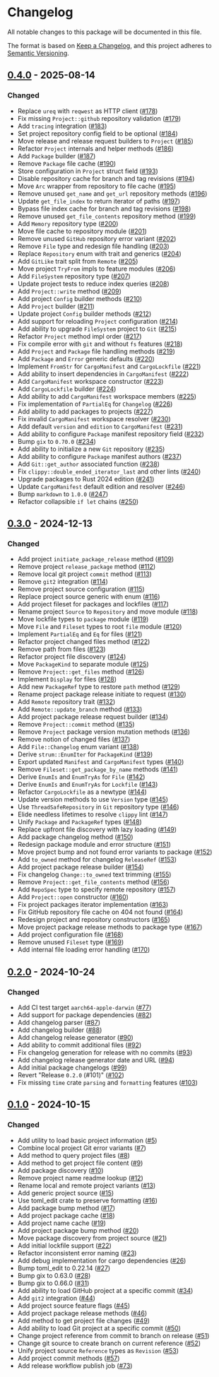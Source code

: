 # Changelog

All notable changes to this package will be documented in this file.

The format is based on [Keep a Changelog](https://keepachangelog.com/en/1.1.0/),
and this project adheres to [Semantic Versioning](https://semver.org/spec/v2.0.0.html).

## [0.4.0] - 2025-08-14

### Changed

- Replace `ureq` with `reqwest` as HTTP client ([#178](https://github.com/ploys/ploys/pull/178))
- Fix missing `Project::github` repository validation ([#179](https://github.com/ploys/ploys/pull/179))
- Add `tracing` integration ([#183](https://github.com/ploys/ploys/pull/183))
- Set project repository config field to be optional ([#184](https://github.com/ploys/ploys/pull/184))
- Move release and release request builders to `Project` ([#185](https://github.com/ploys/ploys/pull/185))
- Refactor `Project` internals and helper methods ([#186](https://github.com/ploys/ploys/pull/186))
- Add `Package` builder ([#187](https://github.com/ploys/ploys/pull/187))
- Remove `Package` file cache ([#190](https://github.com/ploys/ploys/pull/190))
- Store configuration in `Project` struct field ([#193](https://github.com/ploys/ploys/pull/193))
- Disable repository cache for branch and tag revisions ([#194](https://github.com/ploys/ploys/pull/194))
- Move `Arc` wrapper from repository to file cache ([#195](https://github.com/ploys/ploys/pull/195))
- Remove unused `get_name` and `get_url` repository methods ([#196](https://github.com/ploys/ploys/pull/196))
- Update `get_file_index` to return iterator of paths ([#197](https://github.com/ploys/ploys/pull/197))
- Bypass file index cache for branch and tag revisions ([#198](https://github.com/ploys/ploys/pull/198))
- Remove unused `get_file_contents` repository method ([#199](https://github.com/ploys/ploys/pull/199))
- Add `Memory` repository type ([#200](https://github.com/ploys/ploys/pull/200))
- Move file cache to repository module ([#201](https://github.com/ploys/ploys/pull/201))
- Remove unused `GitHub` repository error variant ([#202](https://github.com/ploys/ploys/pull/202))
- Remove `File` type and redesign file handling ([#203](https://github.com/ploys/ploys/pull/203))
- Replace `Repository` enum with trait and generics ([#204](https://github.com/ploys/ploys/pull/204))
- Add `GitLike` trait split from `Remote` ([#205](https://github.com/ploys/ploys/pull/205))
- Move project `TryFrom` impls to feature modules ([#206](https://github.com/ploys/ploys/pull/206))
- Add `FileSystem` repository type ([#207](https://github.com/ploys/ploys/pull/207))
- Update project tests to reduce index queries ([#208](https://github.com/ploys/ploys/pull/208))
- Add `Project::write` method ([#209](https://github.com/ploys/ploys/pull/209))
- Add project `Config` builder methods ([#210](https://github.com/ploys/ploys/pull/210))
- Add `Project` builder ([#211](https://github.com/ploys/ploys/pull/211))
- Update project `Config` builder methods ([#212](https://github.com/ploys/ploys/pull/212))
- Add support for reloading `Project` configuration ([#214](https://github.com/ploys/ploys/pull/214))
- Add ability to upgrade `FileSystem` project to `Git` ([#215](https://github.com/ploys/ploys/pull/215))
- Refactor `Project` method impl order ([#217](https://github.com/ploys/ploys/pull/217))
- Fix compile error with `git` and without `fs` features ([#218](https://github.com/ploys/ploys/pull/218))
- Add `Project` and `Package` file handling methods ([#219](https://github.com/ploys/ploys/pull/219))
- Add `Package` and `Error` generic defaults ([#220](https://github.com/ploys/ploys/pull/220))
- Implement `FromStr` for `CargoManifest` and `CargoLockfile` ([#221](https://github.com/ploys/ploys/pull/221))
- Add ability to insert dependencies in `CargoManifest` ([#222](https://github.com/ploys/ploys/pull/222))
- Add `CargoManifest` workspace constructor ([#223](https://github.com/ploys/ploys/pull/223))
- Add `CargoLockfile` builder ([#224](https://github.com/ploys/ploys/pull/224))
- Add ability to add `CargoManifest` workspace members ([#225](https://github.com/ploys/ploys/pull/225))
- Fix implementation of `PartialEq` for `Changelog` ([#226](https://github.com/ploys/ploys/pull/226))
- Add ability to add packages to projects ([#227](https://github.com/ploys/ploys/pull/227))
- Fix invalid `CargoManifest` workspace resolver ([#230](https://github.com/ploys/ploys/pull/230))
- Add default `version` and `edition` to `CargoManifest` ([#231](https://github.com/ploys/ploys/pull/231))
- Add ability to configure `Package` manifest repository field ([#232](https://github.com/ploys/ploys/pull/232))
- Bump `gix` to `0.70.0` ([#234](https://github.com/ploys/ploys/pull/234))
- Add ability to initialize a new `Git` repository ([#235](https://github.com/ploys/ploys/pull/235))
- Add ability to configure `Package` manifest authors ([#237](https://github.com/ploys/ploys/pull/237))
- Add `Git::get_author` associated function ([#238](https://github.com/ploys/ploys/pull/238))
- Fix `clippy::double_ended_iterator_last` and other lints ([#240](https://github.com/ploys/ploys/pull/240))
- Upgrade packages to Rust 2024 edition ([#241](https://github.com/ploys/ploys/pull/241))
- Update `CargoManifest` default edition and resolver ([#246](https://github.com/ploys/ploys/pull/246))
- Bump `markdown` to `1.0.0` ([#247](https://github.com/ploys/ploys/pull/247))
- Refactor collapsible `if let` chains ([#250](https://github.com/ploys/ploys/pull/250))

## [0.3.0] - 2024-12-13

### Changed

- Add project `initiate_package_release` method ([#109](https://github.com/ploys/ploys/pull/109))
- Remove project `release_package` method ([#112](https://github.com/ploys/ploys/pull/112))
- Remove local git project `commit` method ([#113](https://github.com/ploys/ploys/pull/113))
- Remove `git2` integration ([#114](https://github.com/ploys/ploys/pull/114))
- Remove project source configuration ([#115](https://github.com/ploys/ploys/pull/115))
- Replace project source generic with enum ([#116](https://github.com/ploys/ploys/pull/116))
- Add project fileset for packages and lockfiles ([#117](https://github.com/ploys/ploys/pull/117))
- Rename project `Source` to `Repository` and move module ([#118](https://github.com/ploys/ploys/pull/118))
- Move lockfile types to `package` module ([#119](https://github.com/ploys/ploys/pull/119))
- Move `File` and `Fileset` types to root `file` module ([#120](https://github.com/ploys/ploys/pull/120))
- Implement `PartialEq` and `Eq` for files ([#121](https://github.com/ploys/ploys/pull/121))
- Refactor project changed files method ([#122](https://github.com/ploys/ploys/pull/122))
- Remove path from files ([#123](https://github.com/ploys/ploys/pull/123))
- Refactor project file discovery ([#124](https://github.com/ploys/ploys/pull/124))
- Move `PackageKind` to separate module ([#125](https://github.com/ploys/ploys/pull/125))
- Remove `Project::get_files` method ([#126](https://github.com/ploys/ploys/pull/126))
- Implement `Display` for files ([#128](https://github.com/ploys/ploys/pull/128))
- Add new `PackageRef` type to restore `path` method ([#129](https://github.com/ploys/ploys/pull/129))
- Rename project package release initiate to request ([#130](https://github.com/ploys/ploys/pull/130))
- Add `Remote` repository trait ([#132](https://github.com/ploys/ploys/pull/132))
- Add `Remote::update_branch` method ([#133](https://github.com/ploys/ploys/pull/133))
- Add project package release request builder ([#134](https://github.com/ploys/ploys/pull/134))
- Remove `Project::commit` method ([#135](https://github.com/ploys/ploys/pull/135))
- Remove `Project` package version mutation methods ([#136](https://github.com/ploys/ploys/pull/136))
- Remove notion of changed files ([#137](https://github.com/ploys/ploys/pull/137))
- Add `File::Changelog` enum variant ([#138](https://github.com/ploys/ploys/pull/138))
- Derive `strum::EnumIter` for `PackageKind` ([#139](https://github.com/ploys/ploys/pull/139))
- Export updated `Manifest` and `CargoManifest` types ([#140](https://github.com/ploys/ploys/pull/140))
- Remove `Fileset::get_package_by_name` methods ([#141](https://github.com/ploys/ploys/pull/141))
- Derive `EnumIs` and `EnumTryAs` for `File` ([#142](https://github.com/ploys/ploys/pull/142))
- Derive `EnumIs` and `EnumTryAs` for `Lockfile` ([#143](https://github.com/ploys/ploys/pull/143))
- Refactor `CargoLockfile` as a newtype ([#144](https://github.com/ploys/ploys/pull/144))
- Update version methods to use `Version` type ([#145](https://github.com/ploys/ploys/pull/145))
- Use `ThreadSafeRepository` in `Git` repository type ([#146](https://github.com/ploys/ploys/pull/146))
- Elide needless lifetimes to resolve `clippy` lint ([#147](https://github.com/ploys/ploys/pull/147))
- Unify `Package` and `PackageRef` types ([#148](https://github.com/ploys/ploys/pull/148))
- Replace upfront file discovery with lazy loading ([#149](https://github.com/ploys/ploys/pull/149))
- Add package changelog method ([#150](https://github.com/ploys/ploys/pull/150))
- Redesign package module and error structure ([#151](https://github.com/ploys/ploys/pull/151))
- Move project bump and not found error variants to package ([#152](https://github.com/ploys/ploys/pull/152))
- Add `to_owned` method for changelog `ReleaseRef` ([#153](https://github.com/ploys/ploys/pull/153))
- Add project package release builder ([#154](https://github.com/ploys/ploys/pull/154))
- Fix changelog `Change::to_owned` text trimming ([#155](https://github.com/ploys/ploys/pull/155))
- Remove `Project::get_file_contents` method ([#156](https://github.com/ploys/ploys/pull/156))
- Add `RepoSpec` type to specify remote repository ([#157](https://github.com/ploys/ploys/pull/157))
- Add `Project::open` constructor ([#160](https://github.com/ploys/ploys/pull/160))
- Fix project packages iterator implementation ([#163](https://github.com/ploys/ploys/pull/163))
- Fix GitHub repository file cache on 404 not found ([#164](https://github.com/ploys/ploys/pull/164))
- Redesign project and repository constructors ([#165](https://github.com/ploys/ploys/pull/165))
- Move project package release methods to package type ([#167](https://github.com/ploys/ploys/pull/167))
- Add project configuration file ([#168](https://github.com/ploys/ploys/pull/168))
- Remove unused `Fileset` type ([#169](https://github.com/ploys/ploys/pull/169))
- Add internal file loading error handling ([#170](https://github.com/ploys/ploys/pull/170))

## [0.2.0] - 2024-10-24

### Changed

- Add CI test target `aarch64-apple-darwin` ([#77](https://github.com/ploys/ploys/pull/77))
- Add support for package dependencies ([#82](https://github.com/ploys/ploys/pull/82))
- Add changelog parser ([#87](https://github.com/ploys/ploys/pull/87))
- Add changelog builder ([#88](https://github.com/ploys/ploys/pull/88))
- Add changelog release generator ([#90](https://github.com/ploys/ploys/pull/90))
- Add ability to commit additional files ([#92](https://github.com/ploys/ploys/pull/92))
- Fix changelog generation for release with no commits ([#93](https://github.com/ploys/ploys/pull/93))
- Add changelog release generator date and URL ([#94](https://github.com/ploys/ploys/pull/94))
- Add initial package changelogs ([#99](https://github.com/ploys/ploys/pull/99))
- Revert "Release `0.2.0` (#101)" ([#102](https://github.com/ploys/ploys/pull/102))
- Fix missing `time` crate `parsing` and `formatting` features ([#103](https://github.com/ploys/ploys/pull/103))

## [0.1.0] - 2024-10-15

### Changed

- Add utility to load basic project information ([#5](https://github.com/ploys/ploys/pull/5))
- Combine local project Git error variants ([#7](https://github.com/ploys/ploys/pull/7))
- Add method to query project files ([#8](https://github.com/ploys/ploys/pull/8))
- Add method to get project file content ([#9](https://github.com/ploys/ploys/pull/9))
- Add package discovery ([#10](https://github.com/ploys/ploys/pull/10))
- Remove project name readme lookup ([#12](https://github.com/ploys/ploys/pull/12))
- Rename local and remote project variants ([#13](https://github.com/ploys/ploys/pull/13))
- Add generic project source ([#15](https://github.com/ploys/ploys/pull/15))
- Use toml_edit crate to preserve formatting ([#16](https://github.com/ploys/ploys/pull/16))
- Add package bump method ([#17](https://github.com/ploys/ploys/pull/17))
- Add project package cache ([#18](https://github.com/ploys/ploys/pull/18))
- Add project name cache ([#19](https://github.com/ploys/ploys/pull/19))
- Add project package bump method ([#20](https://github.com/ploys/ploys/pull/20))
- Move package discovery from project source ([#21](https://github.com/ploys/ploys/pull/21))
- Add initial lockfile support ([#22](https://github.com/ploys/ploys/pull/22))
- Refactor inconsistent error naming ([#23](https://github.com/ploys/ploys/pull/23))
- Add debug implementation for cargo dependencies ([#26](https://github.com/ploys/ploys/pull/26))
- Bump toml_edit to 0.22.14 ([#27](https://github.com/ploys/ploys/pull/27))
- Bump gix to 0.63.0 ([#28](https://github.com/ploys/ploys/pull/28))
- Bump gix to 0.66.0 ([#31](https://github.com/ploys/ploys/pull/31))
- Add ability to load GitHub project at a specific commit ([#34](https://github.com/ploys/ploys/pull/34))
- Add `git2` integration ([#44](https://github.com/ploys/ploys/pull/44))
- Add project source feature flags ([#45](https://github.com/ploys/ploys/pull/45))
- Add project package release methods ([#46](https://github.com/ploys/ploys/pull/46))
- Add method to get project file changes ([#49](https://github.com/ploys/ploys/pull/49))
- Add ability to load Git project at a specific commit ([#50](https://github.com/ploys/ploys/pull/50))
- Change project reference from commit to branch on release ([#51](https://github.com/ploys/ploys/pull/51))
- Change git source to create branch on current reference ([#52](https://github.com/ploys/ploys/pull/52))
- Unify project source `Reference` types as `Revision` ([#53](https://github.com/ploys/ploys/pull/53))
- Add project commit methods ([#57](https://github.com/ploys/ploys/pull/57))
- Add release workflow publish job ([#73](https://github.com/ploys/ploys/pull/73))

[0.4.0]: https://github.com/ploys/ploys/releases/tag/0.4.0
[0.3.0]: https://github.com/ploys/ploys/releases/tag/0.3.0
[0.2.0]: https://github.com/ploys/ploys/releases/tag/0.2.0
[0.1.0]: https://github.com/ploys/ploys/releases/tag/0.1.0
